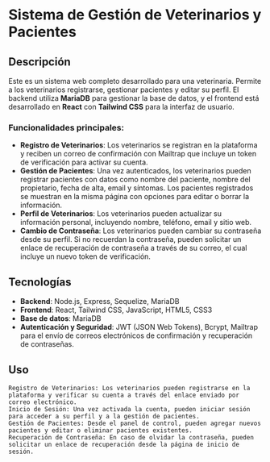 # Sistema de Gestión de Veterinarios y Pacientes

## Descripción

Este es un sistema web completo desarrollado para una veterinaria. Permite a los veterinarios registrarse, gestionar pacientes y editar su perfil. El backend utiliza **MariaDB** para gestionar la base de datos, y el frontend está desarrollado en **React** con **Tailwind CSS** para la interfaz de usuario.

### Funcionalidades principales:

- **Registro de Veterinarios**: Los veterinarios se registran en la plataforma y reciben un correo de confirmación con Mailtrap que incluye un token de verificación para activar su cuenta.
- **Gestión de Pacientes**: Una vez autenticados, los veterinarios pueden registrar pacientes con datos como nombre del paciente, nombre del propietario, fecha de alta, email y síntomas. Los pacientes registrados se muestran en la misma página con opciones para editar o borrar la información.
- **Perfil de Veterinarios**: Los veterinarios pueden actualizar su información personal, incluyendo nombre, teléfono, email y sitio web.
- **Cambio de Contraseña**: Los veterinarios pueden cambiar su contraseña desde su perfil. Si no recuerdan la contraseña, pueden solicitar un enlace de recuperación de contraseña a través de su correo, el cual incluye un nuevo token de verificación.

## Tecnologías

- **Backend**: Node.js, Express, Sequelize, MariaDB
- **Frontend**: React, Tailwind CSS, JavaScript, HTML5, CSS3
- **Base de datos**: MariaDB
- **Autenticación y Seguridad**: JWT (JSON Web Tokens), Bcrypt, Mailtrap para el envío de correos electrónicos de confirmación y recuperación de contraseñas.

## Uso

    Registro de Veterinarios: Los veterinarios pueden registrarse en la plataforma y verificar su cuenta a través del enlace enviado por correo electrónico.
    Inicio de Sesión: Una vez activada la cuenta, pueden iniciar sesión para acceder a su perfil y a la gestión de pacientes.
    Gestión de Pacientes: Desde el panel de control, pueden agregar nuevos pacientes y editar o eliminar pacientes existentes.
    Recuperación de Contraseña: En caso de olvidar la contraseña, pueden solicitar un enlace de recuperación desde la página de inicio de sesión.